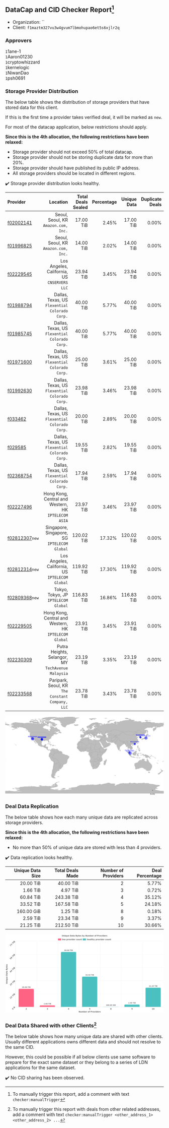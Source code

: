 ## DataCap and CID Checker Report[^1]
 - Organization: ``
 - Client: `f1maztm327vu3w4gvum7lbmohupao6et5s6xjlr2q`
### Approvers
`1`1ane-1<br/>`1`Aaron01230<br/>`1`cryptowhizzard<br/>`1`kernelogic<br/>`1`NiwanDao<br/>`1`psh0691


### Storage Provider Distribution
The below table shows the distribution of storage providers that have stored data for this client.

If this is the first time a provider takes verified deal, it will be marked as `new`.

For most of the datacap application, below restrictions should apply.

**Since this is the 4th allocation, the following restrictions have been relaxed:**
 - Storage provider should not exceed 50% of total datacap.
 - Storage provider should not be storing duplicate data for more than 20%.
 - Storage provider should have published its public IP address.
 - All storage providers should be located in different regions.

✔️ Storage provider distribution looks healthy.

| Provider                                                    |                                                  Location | Total Deals Sealed | Percentage | Unique Data | Duplicate Deals |
| :---------------------------------------------------------- | --------------------------------------------------------: | -----------------: | ---------: | ----------: | --------------: |
| [f02002141](https://filfox.info/en/address/f02002141)       |                   Seoul, Seoul, KR<br/>`Amazon.com, Inc.` |          17.00 TiB |      2.45% |   17.00 TiB |           0.00% |
| [f01996825](https://filfox.info/en/address/f01996825)       |                   Seoul, Seoul, KR<br/>`Amazon.com, Inc.` |          14.00 TiB |      2.02% |   14.00 TiB |           0.00% |
| [f02229545](https://filfox.info/en/address/f02229545)       |           Los Angeles, California, US<br/>`CNSERVERS LLC` |          23.94 TiB |      3.45% |   23.94 TiB |           0.00% |
| [f01988794](https://filfox.info/en/address/f01988794)       |         Dallas, Texas, US<br/>`Flexential Colorado Corp.` |          40.00 TiB |      5.77% |   40.00 TiB |           0.00% |
| [f01985745](https://filfox.info/en/address/f01985745)       |         Dallas, Texas, US<br/>`Flexential Colorado Corp.` |          40.00 TiB |      5.77% |   40.00 TiB |           0.00% |
| [f01971600](https://filfox.info/en/address/f01971600)       |         Dallas, Texas, US<br/>`Flexential Colorado Corp.` |          25.00 TiB |      3.61% |   25.00 TiB |           0.00% |
| [f01992630](https://filfox.info/en/address/f01992630)       |         Dallas, Texas, US<br/>`Flexential Colorado Corp.` |          23.98 TiB |      3.46% |   23.98 TiB |           0.00% |
| [f033462](https://filfox.info/en/address/f033462)           |         Dallas, Texas, US<br/>`Flexential Colorado Corp.` |          20.00 TiB |      2.89% |   20.00 TiB |           0.00% |
| [f029585](https://filfox.info/en/address/f029585)           |         Dallas, Texas, US<br/>`Flexential Colorado Corp.` |          19.55 TiB |      2.82% |   19.55 TiB |           0.00% |
| [f02368754](https://filfox.info/en/address/f02368754)       |         Dallas, Texas, US<br/>`Flexential Colorado Corp.` |          17.94 TiB |      2.59% |   17.94 TiB |           0.00% |
| [f02227496](https://filfox.info/en/address/f02227496)       |   Hong Kong, Central and Western, HK<br/>`IPTELECOM ASIA` |          23.97 TiB |      3.46% |   23.97 TiB |           0.00% |
| [f02812307](https://filfox.info/en/address/f02812307)`new`  |           Singapore, Singapore, SG<br/>`IPTELECOM Global` |         120.02 TiB |     17.32% |  120.02 TiB |           0.00% |
| [f02812314](https://filfox.info/en/address/f02812314)`new`  |        Los Angeles, California, US<br/>`IPTELECOM Global` |         119.92 TiB |     17.30% |  119.92 TiB |           0.00% |
| [f02809368](https://filfox.info/en/address/f02809368)`new`  |                   Tokyo, Tokyo, JP<br/>`IPTELECOM Global` |         116.83 TiB |     16.86% |  116.83 TiB |           0.00% |
| [f02229505](https://filfox.info/en/address/f02229505)       | Hong Kong, Central and Western, HK<br/>`IPTELECOM Global` |          23.91 TiB |      3.45% |   23.91 TiB |           0.00% |
| [f02230309](https://filfox.info/en/address/f02230309)       |     Putra Heights, Selangor, MY<br/>`TechAvenue Malaysia` |          23.19 TiB |      3.35% |   23.19 TiB |           0.00% |
| [f02233568](https://filfox.info/en/address/f02233568)       |       Paripark, Seoul, KR<br/>`The Constant Company, LLC` |          23.78 TiB |      3.43% |   23.78 TiB |           0.00% |

<img src="https://raw.githubusercontent.com/data-preservation-programs/filplus-checker-assets/main/filecoin-project/filecoin-plus-large-datasets/issues/1236/1700443811818.png"/>

### Deal Data Replication
The below table shows how each many unique data are replicated across storage providers.


**Since this is the 4th allocation, the following restrictions have been relaxed:**
- No more than 50% of unique data are stored with less than 4 providers.

✔️ Data replication looks healthy.

| Unique Data Size | Total Deals Made | Number of Providers | Deal Percentage |
| ---------------: | ---------------: | ------------------: | --------------: |
|        20.00 TiB |        40.00 TiB |                   2 |           5.77% |
|         1.66 TiB |         4.97 TiB |                   3 |           0.72% |
|        60.84 TiB |       243.38 TiB |                   4 |          35.12% |
|        33.52 TiB |       167.58 TiB |                   5 |          24.18% |
|       160.00 GiB |         1.25 TiB |                   8 |           0.18% |
|         2.59 TiB |        23.34 TiB |                   9 |           3.37% |
|        21.25 TiB |       212.50 TiB |                  10 |          30.66% |

<img src="https://raw.githubusercontent.com/data-preservation-programs/filplus-checker-assets/main/filecoin-project/filecoin-plus-large-datasets/issues/1236/1700443812466.png"/>

### Deal Data Shared with other Clients[^3]
The below table shows how many unique data are shared with other clients.
Usually different applications owns different data and should not resolve to the same CID.

However, this could be possible if all below clients use same software to prepare for the exact same dataset or they belong to a series of LDN applications for the same dataset.

✔️ No CID sharing has been observed.

[^1]: To manually trigger this report, add a comment with text `checker:manualTrigger`

[^2]: Deals from those addresses are combined into this report as they are specified with `checker:manualTrigger`

[^3]: To manually trigger this report with deals from other related addresses, add a comment with text `checker:manualTrigger <other_address_1> <other_address_2> ...`
